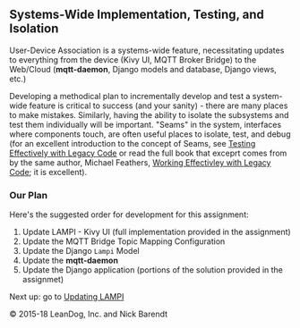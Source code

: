 ## Systems-Wide Implementation, Testing, and Isolation

User-Device Association is a systems-wide feature, necessitating updates to everything from the device (Kivy UI, MQTT Broker Bridge) to the Web/Cloud (**mqtt-daemon**, Django models and database, Django views, etc.)

Developing a methodical plan to incrementally develop and test a system-wide feature is critical to success (and your sanity) - there are many places to make mistakes.  Similarly, having the ability to isolate the subsystems and test them individually will be important.  "Seams" in the system, interfaces where components touch, are often useful places to isolate, test, and debug (for an excellent introduction to the concept of Seams, see [Testing Effectively with Legacy Code](http://www.informit.com/articles/article.aspx?p=359417&seqNum=3) or read the full book that exceprt comes from by the same author, Michael Feathers, [Working Effectivley with Legacy Code](https://www.amazon.com/Working-Effectively-Legacy-Michael-Feathers/dp/0131177052); it is excellent).

### Our Plan

Here's the suggested order for development for this assignment:

1. Update LAMPI - Kivy UI (full implementation provided in the assignment)
1. Update the MQTT Bridge Topic Mapping Configuration
2. Update the Django `Lampi` Model 
2. Update the **mqtt-daemon**
3. Update the Django application (portions of the solution provided in the assignmet)


Next up: go to [Updating LAMPI](../07.5_Updating_LAMPI/README.md)

&copy; 2015-18 LeanDog, Inc. and Nick Barendt
